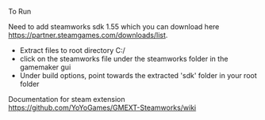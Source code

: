 To Run

Need to add steamworks sdk 1.55 which you can download here https://partner.steamgames.com/downloads/list. 
- Extract files to root directory C:/
- click on the steamworks file under the steamworks folder in the gamemaker gui
- Under build options, point towards the extracted 'sdk' folder in your root folder

Documentation for steam extension
https://github.com/YoYoGames/GMEXT-Steamworks/wiki
